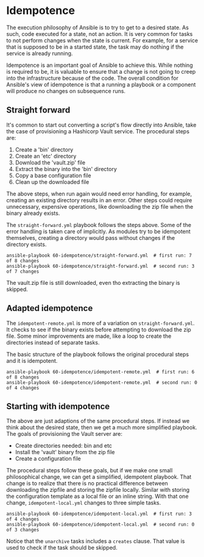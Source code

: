 # Idempotence

The execution philosophy of Ansible is to try to get to a desired state.  As such, code executed for a state,
not an action.  It is very common for tasks to not perform changes when the state is current.  For example,
for a service that is supposed to be in a started state, the task may do nothing if the service is already
running.

Idempotence is an important goal of Ansible to achieve this.  While nothing is required to be, it is valuable to ensure that
a change is not going to creep into the infrastructure because of the code.  The overall condition for Ansible's view
of idempotence is that a running a playbook or a component will produce no changes on subsequence runs.


## Straight forward

It's common to start out converting a script's flow directly into Ansible, take the case of provisioning a Hashicorp Vault
service.  The procedural steps are:

1. Create a 'bin' directory
1. Create an 'etc' directory
1. Download the 'vault.zip' file
1. Extract the binary into the 'bin' directory
1. Copy a base configuration file
1. Clean up the downloaded file

The above steps, when run again would need error handling, for example, creating an existing directory results in an error.
Other steps could require unnecessary, expensive operations, like downloading the zip file when the binary already exists.

The `straight-forward.yml` playbook follows the steps above.  Some of the error handling is taken care of implicitly.
As modules try to be idempotent themselves, creating a directory would pass without changes if the directory exists.

    ansible-playbook 60-idempotence/straight-forward.yml  # first run: 7 of 8 changes
    ansible-playbook 60-idempotence/straight-forward.yml  # second run: 3 of 7 changes

The vault.zip file is still downloaded, even tho extracting the binary is skipped.


## Adapted idempotence

The `idempotent-remote.yml` is more of a variation on `straight-forward.yml`.  It checks to see if the binary exists before attempting to download the zip file.  Some minor improvements are made, like a loop to create the directories instead of separate tasks.

The basic structure of the playbook follows the original procedural steps and it is idempotent.

    ansible-playbook 60-idempotence/idempotent-remote.yml  # first run: 6 of 8 changes
    ansible-playbook 60-idempotence/idempotent-remote.yml  # second run: 0 of 4 changes

## Starting with idempotence

The above are just adaptions of the same procedural steps.  If instead we think about the desired state, then we get a much more simplified playbook.  The goals of provisioning the Vault server are:

* Create directories needed: bin and etc
* Install the 'vault' binary from the zip file
* Create a configuration file

The procedural steps follow these goals, but if we make one small philosophical change, we can get a simplified, idempotent playbook.  That change is to realize that there is no practical difference between downloading the zipfile and storing the zipfile locally.  Similar with storing the configuration template as a local file or an inline string.  With that one change, `idempotent-local.yml` changes to three simple tasks.

    ansible-playbook 60-idempotence/idempotent-local.yml  # first run: 3 of 4 changes
    ansible-playbook 60-idempotence/idempotent-local.yml  # second run: 0 of 3 changes

Notice that the `unarchive` tasks includes a `creates` clause.  That value is used to check if the task should be skipped.
